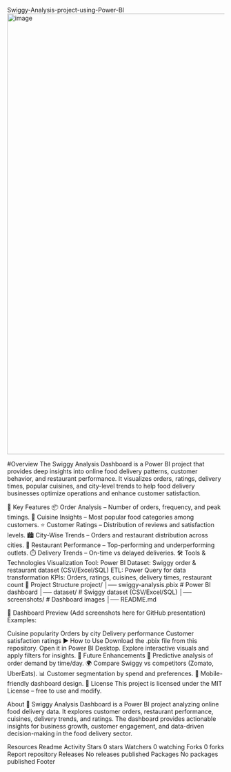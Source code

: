 Swiggy-Analysis-project-using-Power-BI
<img width="1920" height="1022" alt="image" src="https://github.com/user-attachments/assets/1c47e7f2-e344-46ca-a241-43abed89b379" />

#Overview
The Swiggy Analysis Dashboard is a Power BI project that provides deep insights into online food delivery patterns, customer behavior, and restaurant performance.
It visualizes orders, ratings, delivery times, popular cuisines, and city-level trends to help food delivery businesses optimize operations and enhance customer satisfaction.

🚀 Key Features
📦 Order Analysis – Number of orders, frequency, and peak timings.
🍛 Cuisine Insights – Most popular food categories among customers.
⭐ Customer Ratings – Distribution of reviews and satisfaction levels.
🏙️ City-Wise Trends – Orders and restaurant distribution across cities.
🏪 Restaurant Performance – Top-performing and underperforming outlets.
⏱️ Delivery Trends – On-time vs delayed deliveries.
🛠️ Tools & Technologies
Visualization Tool: Power BI
Dataset: Swiggy order & restaurant dataset (CSV/Excel/SQL)
ETL: Power Query for data transformation
KPIs: Orders, ratings, cuisines, delivery times, restaurant count
📂 Project Structure
project/ │── swiggy-analysis.pbix # Power BI dashboard │── dataset/ # Swiggy dataset (CSV/Excel/SQL) │── screenshots/ # Dashboard images │── README.md

📸 Dashboard Preview
(Add screenshots here for GitHub presentation)
Examples:

Cuisine popularity
Orders by city
Delivery performance
Customer satisfaction ratings
▶️ How to Use
Download the .pbix file from this repository.
Open it in Power BI Desktop.
Explore interactive visuals and apply filters for insights.
🔮 Future Enhancements
🔮 Predictive analysis of order demand by time/day.
🌍 Compare Swiggy vs competitors (Zomato, UberEats).
📊 Customer segmentation by spend and preferences.
📱 Mobile-friendly dashboard design.
📜 License
This project is licensed under the MIT License – free to use and modify.

About
🍴 Swiggy Analysis Dashboard is a Power BI project analyzing online food delivery data. It explores customer orders, restaurant performance, cuisines, delivery trends, and ratings. The dashboard provides actionable insights for business growth, customer engagement, and data-driven decision-making in the food delivery sector.

Resources
 Readme
 Activity
Stars
 0 stars
Watchers
 0 watching
Forks
 0 forks
Report repository
Releases
No releases published
Packages
No packages published
Footer
